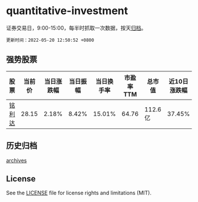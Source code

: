 # quantitative-investment

证券交易日，9:00-15:00，每半时抓取一次数据，按天[归档](archives)。

`更新时间：2022-05-20 12:50:52 +0800`

## 强势股票

|股票|当前价|当日涨跌幅|当日振幅|当日换手率|市盈率TTM|总市值|近10日涨跌幅|
|----|----|----|----|----|----|----|----|
|[铭利达](https://xueqiu.com/S/SZ301268)|28.15|2.18%|8.42%|15.01%|64.76|112.6亿|37.45%|

## 历史归档

[archives](archives)

## License

See the [LICENSE](LICENSE) file for license rights and limitations (MIT).